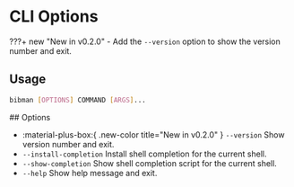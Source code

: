 # CLI Options

???+ new "New in v0.2.0"
    - Add the `--version` option to show the version number and exit.

## Usage

```bash
bibman [OPTIONS] COMMAND [ARGS]...
```

## Options

- :material-plus-box:{ .new-color title="New in v0.2.0" } `--version` Show version number and exit.
- `--install-completion` Install shell completion for the current shell.
- `--show-completion` Show shell completion script for the current shell.
- `--help` Show help message and exit.
